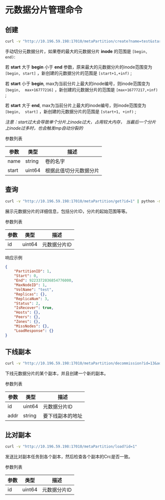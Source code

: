 # 元数据分片管理命令

## 创建

``` bash
curl -v "http://10.196.59.198:17010/metaPartition/create?name=test&start=10000"
```

手动切分元数据分片，如果卷的最大的元数据分片 **inode** 的范围是
`[begin, end)`:

若 **start** 大于 **begin** 小于 **end**
参数，原来最大的元数据分片的inode范围变为 `[begin, start]`
，新创建的元数据分片的范围是 `[start+1,+inf)` ;

若 **start** 小于 **begin**,
max为当前分片上最大的inode编号，则inode范围变为 `[begin,  max+16777216]`
，新创建的元数据分片的范围是 `[max+16777217,+inf)` ;

若 **start** 大于 **end**,
max为当前分片上最大的inode编号，则inode范围变为 `[begin,  start]`
，新创建的元数据分片的范围是 `[start+1, +inf)` ;

*注意：start过大会导致单个分片上inode过大，占用较大内存，
当最后一个分片上inode过多时，也会触发mp自动分裂的*

参数列表

| 参数  | 类型   | 描述                   |
|-------|--------|------------------------|
| name  | string | 卷的名字               |
| start | uint64 | 根据此值切分元数据分片 |

## 查询

``` bash
curl -v "http://10.196.59.198:17010/metaPartition/get?id=1" | python -m json.tool
```

展示元数据分片的详细信息，包括分片ID，分片的起始范围等等。

参数列表

| 参数 | 类型   | 描述         |
|------|--------|--------------|
| id   | uint64 | 元数据分片ID |

响应示例

``` json
{
    "PartitionID": 1,
    "Start": 0,
    "End": 9223372036854776000,
    "MaxNodeID": 1,
    "VolName": "test",
    "Replicas": {},
    "ReplicaNum": 3,
    "Status": 2,
    "IsRecover": true,
    "Hosts": {},
    "Peers": {},
    "Zones": {},
    "MissNodes": {},
    "LoadResponse": {}
}
```

## 下线副本

``` bash
curl -v "http://10.196.59.198:17010/metaPartition/decommission?id=13&addr=10.196.59.202:17210"
```

下线元数据分片的某个副本，并且创建一个新的副本。

参数列表

| 参数 | 类型   | 描述             |
|------|--------|------------------|
| id   | uint64 | 元数据分片ID     |
| addr | string | 要下线副本的地址 |

## 比对副本

``` bash
curl -v "http://10.196.59.198:17010/metaPartition/load?id=1"
```

发送比对副本任务到各个副本，然后检查各个副本的Crc是否一致。

参数列表

| 参数 | 类型   | 描述         |
|------|--------|--------------|
| id   | uint64 | 元数据分片ID |
